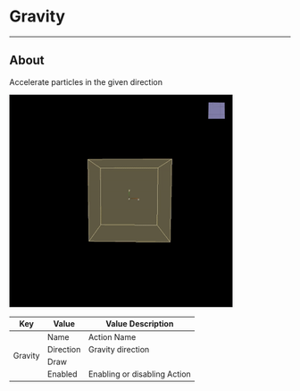 # Gravity

___

## About

Accelerate particles in the given direction

![alt text](media/gravity.gif)

<table><thead>
  <tr>
    <th>Key</th>
    <th>Value</th>
    <th>Value Description</th>
  </tr></thead>
<tbody>
  <tr>
    <td rowspan="4">Gravity</td>
    <td>Name</td>
    <td>Action Name</td>
  </tr>
  <tr>
    <td>Direction</td>
    <td>Gravity direction</td>
  </tr>
  <tr>
    <td>Draw</td>
    <td></td>
  </tr>
  <tr>
    <td>Enabled</td>
    <td>Enabling or disabling Action</td>
  </tr>
</tbody>
</table>
